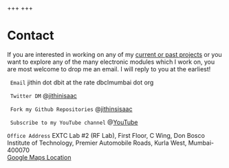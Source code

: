 +++ 
+++

# Contact



If you are interested in working on any of my [current or past projects](/projects) or you want to explore any of the many electronic modules which I work on, you are most welcome to drop me an email. I will reply to you at the earliest! 

``` Email``` jithin dot dbit at the rate dbclmumbai dot org

``` Twitter DM```  @[jithinisaac](https://twitter.com/jithinisaac/)

``` Fork my Github Repositories```  @[jithinsisaac](https://github.com/jithinsisaac/)

``` Subscribe to my YouTube channel```  @[YouTube](https://www.youtube.com/channel/UCn7YD1HaO6jQZvlJ2piMxmg/playlists)

``` Office Address ```
EXTC Lab #2 (RF Lab), First Floor, C Wing,
Don Bosco Institute of Technology,
Premier Automobile Roads,
Kurla West, 
Mumbai-400070  
[Google Maps Location](https://goo.gl/maps/93D36PQsyrbEKHNe7)